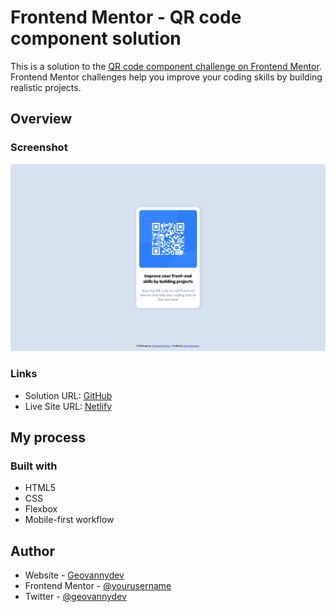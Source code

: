 # Frontend Mentor - QR code component solution

This is a solution to the [QR code component challenge on Frontend Mentor](https://www.frontendmentor.io/challenges/qr-code-component-iux_sIO_H). Frontend Mentor challenges help you improve your coding skills by building realistic projects. 


## Overview

### Screenshot

![](./images/screenshot.png)

### Links

- Solution URL: [GitHub](https://your-solution-url.com)
- Live Site URL: [Netlify](https://your-live-site-url.com)

## My process

### Built with

- HTML5
- CSS
- Flexbox
- Mobile-first workflow

## Author

- Website - [Geovannydev](https://geovannydev.me)
- Frontend Mentor - [@yourusername](https://www.frontendmentor.io/profile/geovannydev)
- Twitter - [@geovannydev](https://www.twitter.com/geovannydev)
